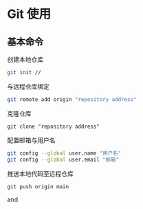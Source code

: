 # Git 使用

## 基本命令

创建本地仓库

```bash
git init //
```

与远程仓库绑定

```bash
git remote add origin "repository address"
```

克隆仓库

`git clone "repository address"`

配置邮箱与用户名

```bash
git config --global user.name "用户名"
git config --global user.email "邮箱"
```

推送本地代码至远程仓库

`git push origin main`

and
